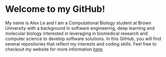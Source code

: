 # Welcome to my GitHub!

My name is Alex Le and I am a Computational Biology student at Brown University with a background in software engineering, deep learning and molecular biology interested in leveraging in biomedical research and computer science to develop software solutions. In this GitHub, you will find several repositories that reflect my interests and coding skills. Feel free to checkout my website for more information [here](https://alexkaile.github.io/AL/).
